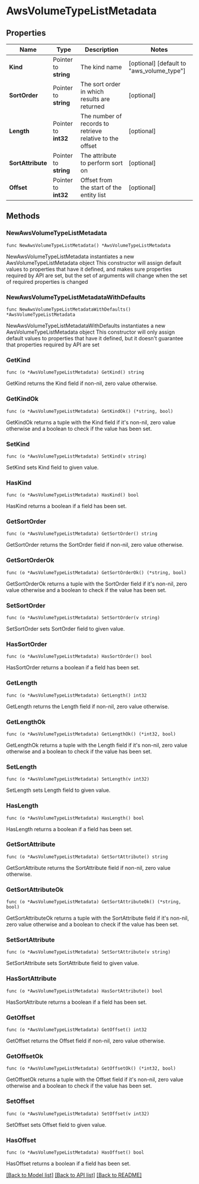 # AwsVolumeTypeListMetadata

## Properties

Name | Type | Description | Notes
------------ | ------------- | ------------- | -------------
**Kind** | Pointer to **string** | The kind name | [optional] [default to "aws_volume_type"]
**SortOrder** | Pointer to **string** | The sort order in which results are returned | [optional] 
**Length** | Pointer to **int32** | The number of records to retrieve relative to the offset | [optional] 
**SortAttribute** | Pointer to **string** | The attribute to perform sort on | [optional] 
**Offset** | Pointer to **int32** | Offset from the start of the entity list | [optional] 

## Methods

### NewAwsVolumeTypeListMetadata

`func NewAwsVolumeTypeListMetadata() *AwsVolumeTypeListMetadata`

NewAwsVolumeTypeListMetadata instantiates a new AwsVolumeTypeListMetadata object
This constructor will assign default values to properties that have it defined,
and makes sure properties required by API are set, but the set of arguments
will change when the set of required properties is changed

### NewAwsVolumeTypeListMetadataWithDefaults

`func NewAwsVolumeTypeListMetadataWithDefaults() *AwsVolumeTypeListMetadata`

NewAwsVolumeTypeListMetadataWithDefaults instantiates a new AwsVolumeTypeListMetadata object
This constructor will only assign default values to properties that have it defined,
but it doesn't guarantee that properties required by API are set

### GetKind

`func (o *AwsVolumeTypeListMetadata) GetKind() string`

GetKind returns the Kind field if non-nil, zero value otherwise.

### GetKindOk

`func (o *AwsVolumeTypeListMetadata) GetKindOk() (*string, bool)`

GetKindOk returns a tuple with the Kind field if it's non-nil, zero value otherwise
and a boolean to check if the value has been set.

### SetKind

`func (o *AwsVolumeTypeListMetadata) SetKind(v string)`

SetKind sets Kind field to given value.

### HasKind

`func (o *AwsVolumeTypeListMetadata) HasKind() bool`

HasKind returns a boolean if a field has been set.

### GetSortOrder

`func (o *AwsVolumeTypeListMetadata) GetSortOrder() string`

GetSortOrder returns the SortOrder field if non-nil, zero value otherwise.

### GetSortOrderOk

`func (o *AwsVolumeTypeListMetadata) GetSortOrderOk() (*string, bool)`

GetSortOrderOk returns a tuple with the SortOrder field if it's non-nil, zero value otherwise
and a boolean to check if the value has been set.

### SetSortOrder

`func (o *AwsVolumeTypeListMetadata) SetSortOrder(v string)`

SetSortOrder sets SortOrder field to given value.

### HasSortOrder

`func (o *AwsVolumeTypeListMetadata) HasSortOrder() bool`

HasSortOrder returns a boolean if a field has been set.

### GetLength

`func (o *AwsVolumeTypeListMetadata) GetLength() int32`

GetLength returns the Length field if non-nil, zero value otherwise.

### GetLengthOk

`func (o *AwsVolumeTypeListMetadata) GetLengthOk() (*int32, bool)`

GetLengthOk returns a tuple with the Length field if it's non-nil, zero value otherwise
and a boolean to check if the value has been set.

### SetLength

`func (o *AwsVolumeTypeListMetadata) SetLength(v int32)`

SetLength sets Length field to given value.

### HasLength

`func (o *AwsVolumeTypeListMetadata) HasLength() bool`

HasLength returns a boolean if a field has been set.

### GetSortAttribute

`func (o *AwsVolumeTypeListMetadata) GetSortAttribute() string`

GetSortAttribute returns the SortAttribute field if non-nil, zero value otherwise.

### GetSortAttributeOk

`func (o *AwsVolumeTypeListMetadata) GetSortAttributeOk() (*string, bool)`

GetSortAttributeOk returns a tuple with the SortAttribute field if it's non-nil, zero value otherwise
and a boolean to check if the value has been set.

### SetSortAttribute

`func (o *AwsVolumeTypeListMetadata) SetSortAttribute(v string)`

SetSortAttribute sets SortAttribute field to given value.

### HasSortAttribute

`func (o *AwsVolumeTypeListMetadata) HasSortAttribute() bool`

HasSortAttribute returns a boolean if a field has been set.

### GetOffset

`func (o *AwsVolumeTypeListMetadata) GetOffset() int32`

GetOffset returns the Offset field if non-nil, zero value otherwise.

### GetOffsetOk

`func (o *AwsVolumeTypeListMetadata) GetOffsetOk() (*int32, bool)`

GetOffsetOk returns a tuple with the Offset field if it's non-nil, zero value otherwise
and a boolean to check if the value has been set.

### SetOffset

`func (o *AwsVolumeTypeListMetadata) SetOffset(v int32)`

SetOffset sets Offset field to given value.

### HasOffset

`func (o *AwsVolumeTypeListMetadata) HasOffset() bool`

HasOffset returns a boolean if a field has been set.


[[Back to Model list]](../README.md#documentation-for-models) [[Back to API list]](../README.md#documentation-for-api-endpoints) [[Back to README]](../README.md)


